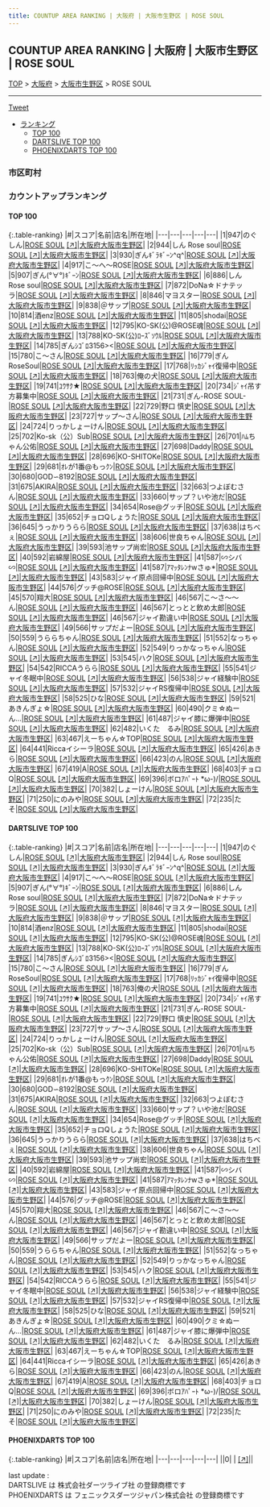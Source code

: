 ```yaml
---
title: COUNTUP AREA RANKING | 大阪府 | 大阪市生野区 | ROSE SOUL
---
```

## COUNTUP AREA RANKING | 大阪府 | 大阪市生野区 | ROSE SOUL

[TOP](/darts/rank/) > [大阪府](/darts/rank/大阪府/) > [大阪市生野区](/darts/rank/大阪府/大阪市生野区/) > ROSE SOUL

___

<a href="https://twitter.com/share?ref_src=twsrc%5Etfw" data-text="COUNTUP AREA RANKING | 大阪府大阪市生野区ROSE SOUL" class="twitter-share-button" data-hashtags="DARTSLIVE,PHOENIXDARTS,darts,ダーツ" data-show-count="false">Tweet</a>

* [ランキング](#カウントアップランキング)
    * [TOP 100](#top-100)
    * [DARTSLIVE TOP 100](#dartslive-top-100)
    * [PHOENIXDARTS TOP 100](#phoenixdarts-top-100)

### 市区町村

<ul>

</ul>

### カウントアップランキング

#### TOP 100



{:.table-ranking}
|#|スコア|名前|店名|所在地|
|---|---|---|---|---|
|1|947|<span class="rank-name-dl">のぐしん</span>|<a href="/darts/rank/shops/4bfdea0d7ebdd9b50d9b047a20a7ba1e.html">ROSE SOUL</a> <a href="https://search.dartslive.com/jp/shop/4bfdea0d7ebdd9b50d9b047a20a7ba1e">[↗]</a>|<a href="/darts/rank/大阪府/大阪市生野区">大阪府大阪市生野区</a>|
|2|944|<span class="rank-name-dl">しん Rose soul</span>|<a href="/darts/rank/shops/4bfdea0d7ebdd9b50d9b047a20a7ba1e.html">ROSE SOUL</a> <a href="https://search.dartslive.com/jp/shop/4bfdea0d7ebdd9b50d9b047a20a7ba1e">[↗]</a>|<a href="/darts/rank/大阪府/大阪市生野区">大阪府大阪市生野区</a>|
|3|930|<span class="rank-name-dl">ぎんｷﾞﾗｷﾞｰﾝ^q^</span>|<a href="/darts/rank/shops/4bfdea0d7ebdd9b50d9b047a20a7ba1e.html">ROSE SOUL</a> <a href="https://search.dartslive.com/jp/shop/4bfdea0d7ebdd9b50d9b047a20a7ba1e">[↗]</a>|<a href="/darts/rank/大阪府/大阪市生野区">大阪府大阪市生野区</a>|
|4|917|<span class="rank-name-dl">こ〜へ〜ROSE</span>|<a href="/darts/rank/shops/4bfdea0d7ebdd9b50d9b047a20a7ba1e.html">ROSE SOUL</a> <a href="https://search.dartslive.com/jp/shop/4bfdea0d7ebdd9b50d9b047a20a7ba1e">[↗]</a>|<a href="/darts/rank/大阪府/大阪市生野区">大阪府大阪市生野区</a>|
|5|907|<span class="rank-name-dl">ぎん(°∀°)ｷﾞｰﾝ</span>|<a href="/darts/rank/shops/4bfdea0d7ebdd9b50d9b047a20a7ba1e.html">ROSE SOUL</a> <a href="https://search.dartslive.com/jp/shop/4bfdea0d7ebdd9b50d9b047a20a7ba1e">[↗]</a>|<a href="/darts/rank/大阪府/大阪市生野区">大阪府大阪市生野区</a>|
|6|886|<span class="rank-name-dl">しん　Rose soul</span>|<a href="/darts/rank/shops/4bfdea0d7ebdd9b50d9b047a20a7ba1e.html">ROSE SOUL</a> <a href="https://search.dartslive.com/jp/shop/4bfdea0d7ebdd9b50d9b047a20a7ba1e">[↗]</a>|<a href="/darts/rank/大阪府/大阪市生野区">大阪府大阪市生野区</a>|
|7|872|<span class="rank-name-dl">DoNa☆ドナテッラ</span>|<a href="/darts/rank/shops/4bfdea0d7ebdd9b50d9b047a20a7ba1e.html">ROSE SOUL</a> <a href="https://search.dartslive.com/jp/shop/4bfdea0d7ebdd9b50d9b047a20a7ba1e">[↗]</a>|<a href="/darts/rank/大阪府/大阪市生野区">大阪府大阪市生野区</a>|
|8|846|<span class="rank-name-dl">マヨスター</span>|<a href="/darts/rank/shops/4bfdea0d7ebdd9b50d9b047a20a7ba1e.html">ROSE SOUL</a> <a href="https://search.dartslive.com/jp/shop/4bfdea0d7ebdd9b50d9b047a20a7ba1e">[↗]</a>|<a href="/darts/rank/大阪府/大阪市生野区">大阪府大阪市生野区</a>|
|9|838|<span class="rank-name-dl">＠サップ</span>|<a href="/darts/rank/shops/4bfdea0d7ebdd9b50d9b047a20a7ba1e.html">ROSE SOUL</a> <a href="https://search.dartslive.com/jp/shop/4bfdea0d7ebdd9b50d9b047a20a7ba1e">[↗]</a>|<a href="/darts/rank/大阪府/大阪市生野区">大阪府大阪市生野区</a>|
|10|814|<span class="rank-name-dl">酒enz</span>|<a href="/darts/rank/shops/4bfdea0d7ebdd9b50d9b047a20a7ba1e.html">ROSE SOUL</a> <a href="https://search.dartslive.com/jp/shop/4bfdea0d7ebdd9b50d9b047a20a7ba1e">[↗]</a>|<a href="/darts/rank/大阪府/大阪市生野区">大阪府大阪市生野区</a>|
|11|805|<span class="rank-name-dl">shodai</span>|<a href="/darts/rank/shops/4bfdea0d7ebdd9b50d9b047a20a7ba1e.html">ROSE SOUL</a> <a href="https://search.dartslive.com/jp/shop/4bfdea0d7ebdd9b50d9b047a20a7ba1e">[↗]</a>|<a href="/darts/rank/大阪府/大阪市生野区">大阪府大阪市生野区</a>|
|12|795|<span class="rank-name-dl">KO-SK(公)@ROSE魂</span>|<a href="/darts/rank/shops/4bfdea0d7ebdd9b50d9b047a20a7ba1e.html">ROSE SOUL</a> <a href="https://search.dartslive.com/jp/shop/4bfdea0d7ebdd9b50d9b047a20a7ba1e">[↗]</a>|<a href="/darts/rank/大阪府/大阪市生野区">大阪府大阪市生野区</a>|
|13|788|<span class="rank-name-dl">KO-SK(公)ﾛｰｽﾞｿｳﾙ</span>|<a href="/darts/rank/shops/4bfdea0d7ebdd9b50d9b047a20a7ba1e.html">ROSE SOUL</a> <a href="https://search.dartslive.com/jp/shop/4bfdea0d7ebdd9b50d9b047a20a7ba1e">[↗]</a>|<a href="/darts/rank/大阪府/大阪市生野区">大阪府大阪市生野区</a>|
|14|785|<span class="rank-name-dl">ぎんｼｺﾞﾛ3156&gt;&lt;</span>|<a href="/darts/rank/shops/4bfdea0d7ebdd9b50d9b047a20a7ba1e.html">ROSE SOUL</a> <a href="https://search.dartslive.com/jp/shop/4bfdea0d7ebdd9b50d9b047a20a7ba1e">[↗]</a>|<a href="/darts/rank/大阪府/大阪市生野区">大阪府大阪市生野区</a>|
|15|780|<span class="rank-name-dl">こ〜さん</span>|<a href="/darts/rank/shops/4bfdea0d7ebdd9b50d9b047a20a7ba1e.html">ROSE SOUL</a> <a href="https://search.dartslive.com/jp/shop/4bfdea0d7ebdd9b50d9b047a20a7ba1e">[↗]</a>|<a href="/darts/rank/大阪府/大阪市生野区">大阪府大阪市生野区</a>|
|16|779|<span class="rank-name-dl">ぎんRoseSoul</span>|<a href="/darts/rank/shops/4bfdea0d7ebdd9b50d9b047a20a7ba1e.html">ROSE SOUL</a> <a href="https://search.dartslive.com/jp/shop/4bfdea0d7ebdd9b50d9b047a20a7ba1e">[↗]</a>|<a href="/darts/rank/大阪府/大阪市生野区">大阪府大阪市生野区</a>|
|17|768|<span class="rank-name-dl">ﾘｯｶｼﾞｬｲ復帰中</span>|<a href="/darts/rank/shops/4bfdea0d7ebdd9b50d9b047a20a7ba1e.html">ROSE SOUL</a> <a href="https://search.dartslive.com/jp/shop/4bfdea0d7ebdd9b50d9b047a20a7ba1e">[↗]</a>|<a href="/darts/rank/大阪府/大阪市生野区">大阪府大阪市生野区</a>|
|18|763|<span class="rank-name-dl">俺の犬</span>|<a href="/darts/rank/shops/4bfdea0d7ebdd9b50d9b047a20a7ba1e.html">ROSE SOUL</a> <a href="https://search.dartslive.com/jp/shop/4bfdea0d7ebdd9b50d9b047a20a7ba1e">[↗]</a>|<a href="/darts/rank/大阪府/大阪市生野区">大阪府大阪市生野区</a>|
|19|741|<span class="rank-name-dl">ﾕｳｻｸ★</span>|<a href="/darts/rank/shops/4bfdea0d7ebdd9b50d9b047a20a7ba1e.html">ROSE SOUL</a> <a href="https://search.dartslive.com/jp/shop/4bfdea0d7ebdd9b50d9b047a20a7ba1e">[↗]</a>|<a href="/darts/rank/大阪府/大阪市生野区">大阪府大阪市生野区</a>|
|20|734|<span class="rank-name-dl">ｼﾞｬｲ吊す方募集中</span>|<a href="/darts/rank/shops/4bfdea0d7ebdd9b50d9b047a20a7ba1e.html">ROSE SOUL</a> <a href="https://search.dartslive.com/jp/shop/4bfdea0d7ebdd9b50d9b047a20a7ba1e">[↗]</a>|<a href="/darts/rank/大阪府/大阪市生野区">大阪府大阪市生野区</a>|
|21|731|<span class="rank-name-dl">ぎん-ROSE SOUL-</span>|<a href="/darts/rank/shops/4bfdea0d7ebdd9b50d9b047a20a7ba1e.html">ROSE SOUL</a> <a href="https://search.dartslive.com/jp/shop/4bfdea0d7ebdd9b50d9b047a20a7ba1e">[↗]</a>|<a href="/darts/rank/大阪府/大阪市生野区">大阪府大阪市生野区</a>|
|22|729|<span class="rank-name-dl">野口 慎史</span>|<a href="/darts/rank/shops/4bfdea0d7ebdd9b50d9b047a20a7ba1e.html">ROSE SOUL</a> <a href="https://search.dartslive.com/jp/shop/4bfdea0d7ebdd9b50d9b047a20a7ba1e">[↗]</a>|<a href="/darts/rank/大阪府/大阪市生野区">大阪府大阪市生野区</a>|
|23|727|<span class="rank-name-dl">サップ～さん</span>|<a href="/darts/rank/shops/4bfdea0d7ebdd9b50d9b047a20a7ba1e.html">ROSE SOUL</a> <a href="https://search.dartslive.com/jp/shop/4bfdea0d7ebdd9b50d9b047a20a7ba1e">[↗]</a>|<a href="/darts/rank/大阪府/大阪市生野区">大阪府大阪市生野区</a>|
|24|724|<span class="rank-name-dl">りっかしょーけん</span>|<a href="/darts/rank/shops/4bfdea0d7ebdd9b50d9b047a20a7ba1e.html">ROSE SOUL</a> <a href="https://search.dartslive.com/jp/shop/4bfdea0d7ebdd9b50d9b047a20a7ba1e">[↗]</a>|<a href="/darts/rank/大阪府/大阪市生野区">大阪府大阪市生野区</a>|
|25|702|<span class="rank-name-dl">Ko-sk（公）Sub</span>|<a href="/darts/rank/shops/4bfdea0d7ebdd9b50d9b047a20a7ba1e.html">ROSE SOUL</a> <a href="https://search.dartslive.com/jp/shop/4bfdea0d7ebdd9b50d9b047a20a7ba1e">[↗]</a>|<a href="/darts/rank/大阪府/大阪市生野区">大阪府大阪市生野区</a>|
|26|701|<span class="rank-name-dl">ﾊﾑちゃん公佑</span>|<a href="/darts/rank/shops/4bfdea0d7ebdd9b50d9b047a20a7ba1e.html">ROSE SOUL</a> <a href="https://search.dartslive.com/jp/shop/4bfdea0d7ebdd9b50d9b047a20a7ba1e">[↗]</a>|<a href="/darts/rank/大阪府/大阪市生野区">大阪府大阪市生野区</a>|
|27|698|<span class="rank-name-dl">Daddy</span>|<a href="/darts/rank/shops/4bfdea0d7ebdd9b50d9b047a20a7ba1e.html">ROSE SOUL</a> <a href="https://search.dartslive.com/jp/shop/4bfdea0d7ebdd9b50d9b047a20a7ba1e">[↗]</a>|<a href="/darts/rank/大阪府/大阪市生野区">大阪府大阪市生野区</a>|
|28|696|<span class="rank-name-dl">KO-SHITOKe</span>|<a href="/darts/rank/shops/4bfdea0d7ebdd9b50d9b047a20a7ba1e.html">ROSE SOUL</a> <a href="https://search.dartslive.com/jp/shop/4bfdea0d7ebdd9b50d9b047a20a7ba1e">[↗]</a>|<a href="/darts/rank/大阪府/大阪市生野区">大阪府大阪市生野区</a>|
|29|681|<span class="rank-name-dl">ｵﾚが1番@もっｸﾝ</span>|<a href="/darts/rank/shops/4bfdea0d7ebdd9b50d9b047a20a7ba1e.html">ROSE SOUL</a> <a href="https://search.dartslive.com/jp/shop/4bfdea0d7ebdd9b50d9b047a20a7ba1e">[↗]</a>|<a href="/darts/rank/大阪府/大阪市生野区">大阪府大阪市生野区</a>|
|30|680|<span class="rank-name-dl">GOD∽8192</span>|<a href="/darts/rank/shops/4bfdea0d7ebdd9b50d9b047a20a7ba1e.html">ROSE SOUL</a> <a href="https://search.dartslive.com/jp/shop/4bfdea0d7ebdd9b50d9b047a20a7ba1e">[↗]</a>|<a href="/darts/rank/大阪府/大阪市生野区">大阪府大阪市生野区</a>|
|31|675|<span class="rank-name-dl">AKIRA</span>|<a href="/darts/rank/shops/4bfdea0d7ebdd9b50d9b047a20a7ba1e.html">ROSE SOUL</a> <a href="https://search.dartslive.com/jp/shop/4bfdea0d7ebdd9b50d9b047a20a7ba1e">[↗]</a>|<a href="/darts/rank/大阪府/大阪市生野区">大阪府大阪市生野区</a>|
|32|663|<span class="rank-name-dl">つよぼむさん</span>|<a href="/darts/rank/shops/4bfdea0d7ebdd9b50d9b047a20a7ba1e.html">ROSE SOUL</a> <a href="https://search.dartslive.com/jp/shop/4bfdea0d7ebdd9b50d9b047a20a7ba1e">[↗]</a>|<a href="/darts/rank/大阪府/大阪市生野区">大阪府大阪市生野区</a>|
|33|660|<span class="rank-name-dl">サップ？いや池だ</span>|<a href="/darts/rank/shops/4bfdea0d7ebdd9b50d9b047a20a7ba1e.html">ROSE SOUL</a> <a href="https://search.dartslive.com/jp/shop/4bfdea0d7ebdd9b50d9b047a20a7ba1e">[↗]</a>|<a href="/darts/rank/大阪府/大阪市生野区">大阪府大阪市生野区</a>|
|34|654|<span class="rank-name-dl">Rose@グッチ</span>|<a href="/darts/rank/shops/4bfdea0d7ebdd9b50d9b047a20a7ba1e.html">ROSE SOUL</a> <a href="https://search.dartslive.com/jp/shop/4bfdea0d7ebdd9b50d9b047a20a7ba1e">[↗]</a>|<a href="/darts/rank/大阪府/大阪市生野区">大阪府大阪市生野区</a>|
|35|652|<span class="rank-name-dl">チョロQしょうた</span>|<a href="/darts/rank/shops/4bfdea0d7ebdd9b50d9b047a20a7ba1e.html">ROSE SOUL</a> <a href="https://search.dartslive.com/jp/shop/4bfdea0d7ebdd9b50d9b047a20a7ba1e">[↗]</a>|<a href="/darts/rank/大阪府/大阪市生野区">大阪府大阪市生野区</a>|
|36|645|<span class="rank-name-dl">うっかりうらら</span>|<a href="/darts/rank/shops/4bfdea0d7ebdd9b50d9b047a20a7ba1e.html">ROSE SOUL</a> <a href="https://search.dartslive.com/jp/shop/4bfdea0d7ebdd9b50d9b047a20a7ba1e">[↗]</a>|<a href="/darts/rank/大阪府/大阪市生野区">大阪府大阪市生野区</a>|
|37|638|<span class="rank-name-dl">はちべぇ</span>|<a href="/darts/rank/shops/4bfdea0d7ebdd9b50d9b047a20a7ba1e.html">ROSE SOUL</a> <a href="https://search.dartslive.com/jp/shop/4bfdea0d7ebdd9b50d9b047a20a7ba1e">[↗]</a>|<a href="/darts/rank/大阪府/大阪市生野区">大阪府大阪市生野区</a>|
|38|606|<span class="rank-name-dl">世良ちゃん</span>|<a href="/darts/rank/shops/4bfdea0d7ebdd9b50d9b047a20a7ba1e.html">ROSE SOUL</a> <a href="https://search.dartslive.com/jp/shop/4bfdea0d7ebdd9b50d9b047a20a7ba1e">[↗]</a>|<a href="/darts/rank/大阪府/大阪市生野区">大阪府大阪市生野区</a>|
|39|593|<span class="rank-name-dl">池サップ尚宏</span>|<a href="/darts/rank/shops/4bfdea0d7ebdd9b50d9b047a20a7ba1e.html">ROSE SOUL</a> <a href="https://search.dartslive.com/jp/shop/4bfdea0d7ebdd9b50d9b047a20a7ba1e">[↗]</a>|<a href="/darts/rank/大阪府/大阪市生野区">大阪府大阪市生野区</a>|
|40|592|<span class="rank-name-dl">岩綿屋</span>|<a href="/darts/rank/shops/4bfdea0d7ebdd9b50d9b047a20a7ba1e.html">ROSE SOUL</a> <a href="https://search.dartslive.com/jp/shop/4bfdea0d7ebdd9b50d9b047a20a7ba1e">[↗]</a>|<a href="/darts/rank/大阪府/大阪市生野区">大阪府大阪市生野区</a>|
|41|587|<span class="rank-name-dl">∽シバ∽</span>|<a href="/darts/rank/shops/4bfdea0d7ebdd9b50d9b047a20a7ba1e.html">ROSE SOUL</a> <a href="https://search.dartslive.com/jp/shop/4bfdea0d7ebdd9b50d9b047a20a7ba1e">[↗]</a>|<a href="/darts/rank/大阪府/大阪市生野区">大阪府大阪市生野区</a>|
|41|587|<span class="rank-name-dl">ｱﾏｯﾀﾚﾝﾅwさゅ*</span>|<a href="/darts/rank/shops/4bfdea0d7ebdd9b50d9b047a20a7ba1e.html">ROSE SOUL</a> <a href="https://search.dartslive.com/jp/shop/4bfdea0d7ebdd9b50d9b047a20a7ba1e">[↗]</a>|<a href="/darts/rank/大阪府/大阪市生野区">大阪府大阪市生野区</a>|
|43|583|<span class="rank-name-dl">ジャイ原点回帰中</span>|<a href="/darts/rank/shops/4bfdea0d7ebdd9b50d9b047a20a7ba1e.html">ROSE SOUL</a> <a href="https://search.dartslive.com/jp/shop/4bfdea0d7ebdd9b50d9b047a20a7ba1e">[↗]</a>|<a href="/darts/rank/大阪府/大阪市生野区">大阪府大阪市生野区</a>|
|44|576|<span class="rank-name-dl">グッチ@ROSE</span>|<a href="/darts/rank/shops/4bfdea0d7ebdd9b50d9b047a20a7ba1e.html">ROSE SOUL</a> <a href="https://search.dartslive.com/jp/shop/4bfdea0d7ebdd9b50d9b047a20a7ba1e">[↗]</a>|<a href="/darts/rank/大阪府/大阪市生野区">大阪府大阪市生野区</a>|
|45|570|<span class="rank-name-dl">翔大</span>|<a href="/darts/rank/shops/4bfdea0d7ebdd9b50d9b047a20a7ba1e.html">ROSE SOUL</a> <a href="https://search.dartslive.com/jp/shop/4bfdea0d7ebdd9b50d9b047a20a7ba1e">[↗]</a>|<a href="/darts/rank/大阪府/大阪市生野区">大阪府大阪市生野区</a>|
|46|567|<span class="rank-name-dl">こ〜さ〜〜ん</span>|<a href="/darts/rank/shops/4bfdea0d7ebdd9b50d9b047a20a7ba1e.html">ROSE SOUL</a> <a href="https://search.dartslive.com/jp/shop/4bfdea0d7ebdd9b50d9b047a20a7ba1e">[↗]</a>|<a href="/darts/rank/大阪府/大阪市生野区">大阪府大阪市生野区</a>|
|46|567|<span class="rank-name-dl">とっとと飲め太郎</span>|<a href="/darts/rank/shops/4bfdea0d7ebdd9b50d9b047a20a7ba1e.html">ROSE SOUL</a> <a href="https://search.dartslive.com/jp/shop/4bfdea0d7ebdd9b50d9b047a20a7ba1e">[↗]</a>|<a href="/darts/rank/大阪府/大阪市生野区">大阪府大阪市生野区</a>|
|46|567|<span class="rank-name-dl">ジャイ勘違い中</span>|<a href="/darts/rank/shops/4bfdea0d7ebdd9b50d9b047a20a7ba1e.html">ROSE SOUL</a> <a href="https://search.dartslive.com/jp/shop/4bfdea0d7ebdd9b50d9b047a20a7ba1e">[↗]</a>|<a href="/darts/rank/大阪府/大阪市生野区">大阪府大阪市生野区</a>|
|49|566|<span class="rank-name-dl">サップだよー</span>|<a href="/darts/rank/shops/4bfdea0d7ebdd9b50d9b047a20a7ba1e.html">ROSE SOUL</a> <a href="https://search.dartslive.com/jp/shop/4bfdea0d7ebdd9b50d9b047a20a7ba1e">[↗]</a>|<a href="/darts/rank/大阪府/大阪市生野区">大阪府大阪市生野区</a>|
|50|559|<span class="rank-name-dl">うららちゃん</span>|<a href="/darts/rank/shops/4bfdea0d7ebdd9b50d9b047a20a7ba1e.html">ROSE SOUL</a> <a href="https://search.dartslive.com/jp/shop/4bfdea0d7ebdd9b50d9b047a20a7ba1e">[↗]</a>|<a href="/darts/rank/大阪府/大阪市生野区">大阪府大阪市生野区</a>|
|51|552|<span class="rank-name-dl">なっちゃん</span>|<a href="/darts/rank/shops/4bfdea0d7ebdd9b50d9b047a20a7ba1e.html">ROSE SOUL</a> <a href="https://search.dartslive.com/jp/shop/4bfdea0d7ebdd9b50d9b047a20a7ba1e">[↗]</a>|<a href="/darts/rank/大阪府/大阪市生野区">大阪府大阪市生野区</a>|
|52|549|<span class="rank-name-dl">りっかなっちゃん</span>|<a href="/darts/rank/shops/4bfdea0d7ebdd9b50d9b047a20a7ba1e.html">ROSE SOUL</a> <a href="https://search.dartslive.com/jp/shop/4bfdea0d7ebdd9b50d9b047a20a7ba1e">[↗]</a>|<a href="/darts/rank/大阪府/大阪市生野区">大阪府大阪市生野区</a>|
|53|545|<span class="rank-name-dl">ハク</span>|<a href="/darts/rank/shops/4bfdea0d7ebdd9b50d9b047a20a7ba1e.html">ROSE SOUL</a> <a href="https://search.dartslive.com/jp/shop/4bfdea0d7ebdd9b50d9b047a20a7ba1e">[↗]</a>|<a href="/darts/rank/大阪府/大阪市生野区">大阪府大阪市生野区</a>|
|54|542|<span class="rank-name-dl">RICCAうらら</span>|<a href="/darts/rank/shops/4bfdea0d7ebdd9b50d9b047a20a7ba1e.html">ROSE SOUL</a> <a href="https://search.dartslive.com/jp/shop/4bfdea0d7ebdd9b50d9b047a20a7ba1e">[↗]</a>|<a href="/darts/rank/大阪府/大阪市生野区">大阪府大阪市生野区</a>|
|55|541|<span class="rank-name-dl">ジャイ冬眠中</span>|<a href="/darts/rank/shops/4bfdea0d7ebdd9b50d9b047a20a7ba1e.html">ROSE SOUL</a> <a href="https://search.dartslive.com/jp/shop/4bfdea0d7ebdd9b50d9b047a20a7ba1e">[↗]</a>|<a href="/darts/rank/大阪府/大阪市生野区">大阪府大阪市生野区</a>|
|56|538|<span class="rank-name-dl">ジャイ経験中</span>|<a href="/darts/rank/shops/4bfdea0d7ebdd9b50d9b047a20a7ba1e.html">ROSE SOUL</a> <a href="https://search.dartslive.com/jp/shop/4bfdea0d7ebdd9b50d9b047a20a7ba1e">[↗]</a>|<a href="/darts/rank/大阪府/大阪市生野区">大阪府大阪市生野区</a>|
|57|532|<span class="rank-name-dl">ジャイRS復帰中</span>|<a href="/darts/rank/shops/4bfdea0d7ebdd9b50d9b047a20a7ba1e.html">ROSE SOUL</a> <a href="https://search.dartslive.com/jp/shop/4bfdea0d7ebdd9b50d9b047a20a7ba1e">[↗]</a>|<a href="/darts/rank/大阪府/大阪市生野区">大阪府大阪市生野区</a>|
|58|525|<span class="rank-name-dl">ひな</span>|<a href="/darts/rank/shops/4bfdea0d7ebdd9b50d9b047a20a7ba1e.html">ROSE SOUL</a> <a href="https://search.dartslive.com/jp/shop/4bfdea0d7ebdd9b50d9b047a20a7ba1e">[↗]</a>|<a href="/darts/rank/大阪府/大阪市生野区">大阪府大阪市生野区</a>|
|59|521|<span class="rank-name-dl">あきんぎょ☆</span>|<a href="/darts/rank/shops/4bfdea0d7ebdd9b50d9b047a20a7ba1e.html">ROSE SOUL</a> <a href="https://search.dartslive.com/jp/shop/4bfdea0d7ebdd9b50d9b047a20a7ba1e">[↗]</a>|<a href="/darts/rank/大阪府/大阪市生野区">大阪府大阪市生野区</a>|
|60|490|<span class="rank-name-dl">クミ☆ぬーん…</span>|<a href="/darts/rank/shops/4bfdea0d7ebdd9b50d9b047a20a7ba1e.html">ROSE SOUL</a> <a href="https://search.dartslive.com/jp/shop/4bfdea0d7ebdd9b50d9b047a20a7ba1e">[↗]</a>|<a href="/darts/rank/大阪府/大阪市生野区">大阪府大阪市生野区</a>|
|61|487|<span class="rank-name-dl">ジャイ膝に爆弾中</span>|<a href="/darts/rank/shops/4bfdea0d7ebdd9b50d9b047a20a7ba1e.html">ROSE SOUL</a> <a href="https://search.dartslive.com/jp/shop/4bfdea0d7ebdd9b50d9b047a20a7ba1e">[↗]</a>|<a href="/darts/rank/大阪府/大阪市生野区">大阪府大阪市生野区</a>|
|62|482|<span class="rank-name-dl">いくた　るみ</span>|<a href="/darts/rank/shops/4bfdea0d7ebdd9b50d9b047a20a7ba1e.html">ROSE SOUL</a> <a href="https://search.dartslive.com/jp/shop/4bfdea0d7ebdd9b50d9b047a20a7ba1e">[↗]</a>|<a href="/darts/rank/大阪府/大阪市生野区">大阪府大阪市生野区</a>|
|63|467|<span class="rank-name-dl">えーちゃん☆TOP</span>|<a href="/darts/rank/shops/4bfdea0d7ebdd9b50d9b047a20a7ba1e.html">ROSE SOUL</a> <a href="https://search.dartslive.com/jp/shop/4bfdea0d7ebdd9b50d9b047a20a7ba1e">[↗]</a>|<a href="/darts/rank/大阪府/大阪市生野区">大阪府大阪市生野区</a>|
|64|441|<span class="rank-name-dl">Riccaイシーラ</span>|<a href="/darts/rank/shops/4bfdea0d7ebdd9b50d9b047a20a7ba1e.html">ROSE SOUL</a> <a href="https://search.dartslive.com/jp/shop/4bfdea0d7ebdd9b50d9b047a20a7ba1e">[↗]</a>|<a href="/darts/rank/大阪府/大阪市生野区">大阪府大阪市生野区</a>|
|65|426|<span class="rank-name-dl">あきら</span>|<a href="/darts/rank/shops/4bfdea0d7ebdd9b50d9b047a20a7ba1e.html">ROSE SOUL</a> <a href="https://search.dartslive.com/jp/shop/4bfdea0d7ebdd9b50d9b047a20a7ba1e">[↗]</a>|<a href="/darts/rank/大阪府/大阪市生野区">大阪府大阪市生野区</a>|
|66|423|<span class="rank-name-dl">のん</span>|<a href="/darts/rank/shops/4bfdea0d7ebdd9b50d9b047a20a7ba1e.html">ROSE SOUL</a> <a href="https://search.dartslive.com/jp/shop/4bfdea0d7ebdd9b50d9b047a20a7ba1e">[↗]</a>|<a href="/darts/rank/大阪府/大阪市生野区">大阪府大阪市生野区</a>|
|67|419|<span class="rank-name-dl">A</span>|<a href="/darts/rank/shops/4bfdea0d7ebdd9b50d9b047a20a7ba1e.html">ROSE SOUL</a> <a href="https://search.dartslive.com/jp/shop/4bfdea0d7ebdd9b50d9b047a20a7ba1e">[↗]</a>|<a href="/darts/rank/大阪府/大阪市生野区">大阪府大阪市生野区</a>|
|68|403|<span class="rank-name-dl">チョロQ</span>|<a href="/darts/rank/shops/4bfdea0d7ebdd9b50d9b047a20a7ba1e.html">ROSE SOUL</a> <a href="https://search.dartslive.com/jp/shop/4bfdea0d7ebdd9b50d9b047a20a7ba1e">[↗]</a>|<a href="/darts/rank/大阪府/大阪市生野区">大阪府大阪市生野区</a>|
|69|396|<span class="rank-name-dl">ボロｱﾊﾟｰﾄ *ω-)/</span>|<a href="/darts/rank/shops/4bfdea0d7ebdd9b50d9b047a20a7ba1e.html">ROSE SOUL</a> <a href="https://search.dartslive.com/jp/shop/4bfdea0d7ebdd9b50d9b047a20a7ba1e">[↗]</a>|<a href="/darts/rank/大阪府/大阪市生野区">大阪府大阪市生野区</a>|
|70|382|<span class="rank-name-dl">しょーけん</span>|<a href="/darts/rank/shops/4bfdea0d7ebdd9b50d9b047a20a7ba1e.html">ROSE SOUL</a> <a href="https://search.dartslive.com/jp/shop/4bfdea0d7ebdd9b50d9b047a20a7ba1e">[↗]</a>|<a href="/darts/rank/大阪府/大阪市生野区">大阪府大阪市生野区</a>|
|71|250|<span class="rank-name-dl">にのみや</span>|<a href="/darts/rank/shops/4bfdea0d7ebdd9b50d9b047a20a7ba1e.html">ROSE SOUL</a> <a href="https://search.dartslive.com/jp/shop/4bfdea0d7ebdd9b50d9b047a20a7ba1e">[↗]</a>|<a href="/darts/rank/大阪府/大阪市生野区">大阪府大阪市生野区</a>|
|72|235|<span class="rank-name-dl">たそ</span>|<a href="/darts/rank/shops/4bfdea0d7ebdd9b50d9b047a20a7ba1e.html">ROSE SOUL</a> <a href="https://search.dartslive.com/jp/shop/4bfdea0d7ebdd9b50d9b047a20a7ba1e">[↗]</a>|<a href="/darts/rank/大阪府/大阪市生野区">大阪府大阪市生野区</a>|


#### DARTSLIVE TOP 100



{:.table-ranking}
|#|スコア|名前|店名|所在地|
|---|---|---|---|---|
|1|947|<span class="rank-name-dl">のぐしん</span>|<a href="/darts/rank/shops/4bfdea0d7ebdd9b50d9b047a20a7ba1e.html">ROSE SOUL</a> <a href="https://search.dartslive.com/jp/shop/4bfdea0d7ebdd9b50d9b047a20a7ba1e">[↗]</a>|<a href="/darts/rank/大阪府/大阪市生野区">大阪府大阪市生野区</a>|
|2|944|<span class="rank-name-dl">しん Rose soul</span>|<a href="/darts/rank/shops/4bfdea0d7ebdd9b50d9b047a20a7ba1e.html">ROSE SOUL</a> <a href="https://search.dartslive.com/jp/shop/4bfdea0d7ebdd9b50d9b047a20a7ba1e">[↗]</a>|<a href="/darts/rank/大阪府/大阪市生野区">大阪府大阪市生野区</a>|
|3|930|<span class="rank-name-dl">ぎんｷﾞﾗｷﾞｰﾝ^q^</span>|<a href="/darts/rank/shops/4bfdea0d7ebdd9b50d9b047a20a7ba1e.html">ROSE SOUL</a> <a href="https://search.dartslive.com/jp/shop/4bfdea0d7ebdd9b50d9b047a20a7ba1e">[↗]</a>|<a href="/darts/rank/大阪府/大阪市生野区">大阪府大阪市生野区</a>|
|4|917|<span class="rank-name-dl">こ〜へ〜ROSE</span>|<a href="/darts/rank/shops/4bfdea0d7ebdd9b50d9b047a20a7ba1e.html">ROSE SOUL</a> <a href="https://search.dartslive.com/jp/shop/4bfdea0d7ebdd9b50d9b047a20a7ba1e">[↗]</a>|<a href="/darts/rank/大阪府/大阪市生野区">大阪府大阪市生野区</a>|
|5|907|<span class="rank-name-dl">ぎん(°∀°)ｷﾞｰﾝ</span>|<a href="/darts/rank/shops/4bfdea0d7ebdd9b50d9b047a20a7ba1e.html">ROSE SOUL</a> <a href="https://search.dartslive.com/jp/shop/4bfdea0d7ebdd9b50d9b047a20a7ba1e">[↗]</a>|<a href="/darts/rank/大阪府/大阪市生野区">大阪府大阪市生野区</a>|
|6|886|<span class="rank-name-dl">しん　Rose soul</span>|<a href="/darts/rank/shops/4bfdea0d7ebdd9b50d9b047a20a7ba1e.html">ROSE SOUL</a> <a href="https://search.dartslive.com/jp/shop/4bfdea0d7ebdd9b50d9b047a20a7ba1e">[↗]</a>|<a href="/darts/rank/大阪府/大阪市生野区">大阪府大阪市生野区</a>|
|7|872|<span class="rank-name-dl">DoNa☆ドナテッラ</span>|<a href="/darts/rank/shops/4bfdea0d7ebdd9b50d9b047a20a7ba1e.html">ROSE SOUL</a> <a href="https://search.dartslive.com/jp/shop/4bfdea0d7ebdd9b50d9b047a20a7ba1e">[↗]</a>|<a href="/darts/rank/大阪府/大阪市生野区">大阪府大阪市生野区</a>|
|8|846|<span class="rank-name-dl">マヨスター</span>|<a href="/darts/rank/shops/4bfdea0d7ebdd9b50d9b047a20a7ba1e.html">ROSE SOUL</a> <a href="https://search.dartslive.com/jp/shop/4bfdea0d7ebdd9b50d9b047a20a7ba1e">[↗]</a>|<a href="/darts/rank/大阪府/大阪市生野区">大阪府大阪市生野区</a>|
|9|838|<span class="rank-name-dl">＠サップ</span>|<a href="/darts/rank/shops/4bfdea0d7ebdd9b50d9b047a20a7ba1e.html">ROSE SOUL</a> <a href="https://search.dartslive.com/jp/shop/4bfdea0d7ebdd9b50d9b047a20a7ba1e">[↗]</a>|<a href="/darts/rank/大阪府/大阪市生野区">大阪府大阪市生野区</a>|
|10|814|<span class="rank-name-dl">酒enz</span>|<a href="/darts/rank/shops/4bfdea0d7ebdd9b50d9b047a20a7ba1e.html">ROSE SOUL</a> <a href="https://search.dartslive.com/jp/shop/4bfdea0d7ebdd9b50d9b047a20a7ba1e">[↗]</a>|<a href="/darts/rank/大阪府/大阪市生野区">大阪府大阪市生野区</a>|
|11|805|<span class="rank-name-dl">shodai</span>|<a href="/darts/rank/shops/4bfdea0d7ebdd9b50d9b047a20a7ba1e.html">ROSE SOUL</a> <a href="https://search.dartslive.com/jp/shop/4bfdea0d7ebdd9b50d9b047a20a7ba1e">[↗]</a>|<a href="/darts/rank/大阪府/大阪市生野区">大阪府大阪市生野区</a>|
|12|795|<span class="rank-name-dl">KO-SK(公)@ROSE魂</span>|<a href="/darts/rank/shops/4bfdea0d7ebdd9b50d9b047a20a7ba1e.html">ROSE SOUL</a> <a href="https://search.dartslive.com/jp/shop/4bfdea0d7ebdd9b50d9b047a20a7ba1e">[↗]</a>|<a href="/darts/rank/大阪府/大阪市生野区">大阪府大阪市生野区</a>|
|13|788|<span class="rank-name-dl">KO-SK(公)ﾛｰｽﾞｿｳﾙ</span>|<a href="/darts/rank/shops/4bfdea0d7ebdd9b50d9b047a20a7ba1e.html">ROSE SOUL</a> <a href="https://search.dartslive.com/jp/shop/4bfdea0d7ebdd9b50d9b047a20a7ba1e">[↗]</a>|<a href="/darts/rank/大阪府/大阪市生野区">大阪府大阪市生野区</a>|
|14|785|<span class="rank-name-dl">ぎんｼｺﾞﾛ3156&gt;&lt;</span>|<a href="/darts/rank/shops/4bfdea0d7ebdd9b50d9b047a20a7ba1e.html">ROSE SOUL</a> <a href="https://search.dartslive.com/jp/shop/4bfdea0d7ebdd9b50d9b047a20a7ba1e">[↗]</a>|<a href="/darts/rank/大阪府/大阪市生野区">大阪府大阪市生野区</a>|
|15|780|<span class="rank-name-dl">こ〜さん</span>|<a href="/darts/rank/shops/4bfdea0d7ebdd9b50d9b047a20a7ba1e.html">ROSE SOUL</a> <a href="https://search.dartslive.com/jp/shop/4bfdea0d7ebdd9b50d9b047a20a7ba1e">[↗]</a>|<a href="/darts/rank/大阪府/大阪市生野区">大阪府大阪市生野区</a>|
|16|779|<span class="rank-name-dl">ぎんRoseSoul</span>|<a href="/darts/rank/shops/4bfdea0d7ebdd9b50d9b047a20a7ba1e.html">ROSE SOUL</a> <a href="https://search.dartslive.com/jp/shop/4bfdea0d7ebdd9b50d9b047a20a7ba1e">[↗]</a>|<a href="/darts/rank/大阪府/大阪市生野区">大阪府大阪市生野区</a>|
|17|768|<span class="rank-name-dl">ﾘｯｶｼﾞｬｲ復帰中</span>|<a href="/darts/rank/shops/4bfdea0d7ebdd9b50d9b047a20a7ba1e.html">ROSE SOUL</a> <a href="https://search.dartslive.com/jp/shop/4bfdea0d7ebdd9b50d9b047a20a7ba1e">[↗]</a>|<a href="/darts/rank/大阪府/大阪市生野区">大阪府大阪市生野区</a>|
|18|763|<span class="rank-name-dl">俺の犬</span>|<a href="/darts/rank/shops/4bfdea0d7ebdd9b50d9b047a20a7ba1e.html">ROSE SOUL</a> <a href="https://search.dartslive.com/jp/shop/4bfdea0d7ebdd9b50d9b047a20a7ba1e">[↗]</a>|<a href="/darts/rank/大阪府/大阪市生野区">大阪府大阪市生野区</a>|
|19|741|<span class="rank-name-dl">ﾕｳｻｸ★</span>|<a href="/darts/rank/shops/4bfdea0d7ebdd9b50d9b047a20a7ba1e.html">ROSE SOUL</a> <a href="https://search.dartslive.com/jp/shop/4bfdea0d7ebdd9b50d9b047a20a7ba1e">[↗]</a>|<a href="/darts/rank/大阪府/大阪市生野区">大阪府大阪市生野区</a>|
|20|734|<span class="rank-name-dl">ｼﾞｬｲ吊す方募集中</span>|<a href="/darts/rank/shops/4bfdea0d7ebdd9b50d9b047a20a7ba1e.html">ROSE SOUL</a> <a href="https://search.dartslive.com/jp/shop/4bfdea0d7ebdd9b50d9b047a20a7ba1e">[↗]</a>|<a href="/darts/rank/大阪府/大阪市生野区">大阪府大阪市生野区</a>|
|21|731|<span class="rank-name-dl">ぎん-ROSE SOUL-</span>|<a href="/darts/rank/shops/4bfdea0d7ebdd9b50d9b047a20a7ba1e.html">ROSE SOUL</a> <a href="https://search.dartslive.com/jp/shop/4bfdea0d7ebdd9b50d9b047a20a7ba1e">[↗]</a>|<a href="/darts/rank/大阪府/大阪市生野区">大阪府大阪市生野区</a>|
|22|729|<span class="rank-name-dl">野口 慎史</span>|<a href="/darts/rank/shops/4bfdea0d7ebdd9b50d9b047a20a7ba1e.html">ROSE SOUL</a> <a href="https://search.dartslive.com/jp/shop/4bfdea0d7ebdd9b50d9b047a20a7ba1e">[↗]</a>|<a href="/darts/rank/大阪府/大阪市生野区">大阪府大阪市生野区</a>|
|23|727|<span class="rank-name-dl">サップ～さん</span>|<a href="/darts/rank/shops/4bfdea0d7ebdd9b50d9b047a20a7ba1e.html">ROSE SOUL</a> <a href="https://search.dartslive.com/jp/shop/4bfdea0d7ebdd9b50d9b047a20a7ba1e">[↗]</a>|<a href="/darts/rank/大阪府/大阪市生野区">大阪府大阪市生野区</a>|
|24|724|<span class="rank-name-dl">りっかしょーけん</span>|<a href="/darts/rank/shops/4bfdea0d7ebdd9b50d9b047a20a7ba1e.html">ROSE SOUL</a> <a href="https://search.dartslive.com/jp/shop/4bfdea0d7ebdd9b50d9b047a20a7ba1e">[↗]</a>|<a href="/darts/rank/大阪府/大阪市生野区">大阪府大阪市生野区</a>|
|25|702|<span class="rank-name-dl">Ko-sk（公）Sub</span>|<a href="/darts/rank/shops/4bfdea0d7ebdd9b50d9b047a20a7ba1e.html">ROSE SOUL</a> <a href="https://search.dartslive.com/jp/shop/4bfdea0d7ebdd9b50d9b047a20a7ba1e">[↗]</a>|<a href="/darts/rank/大阪府/大阪市生野区">大阪府大阪市生野区</a>|
|26|701|<span class="rank-name-dl">ﾊﾑちゃん公佑</span>|<a href="/darts/rank/shops/4bfdea0d7ebdd9b50d9b047a20a7ba1e.html">ROSE SOUL</a> <a href="https://search.dartslive.com/jp/shop/4bfdea0d7ebdd9b50d9b047a20a7ba1e">[↗]</a>|<a href="/darts/rank/大阪府/大阪市生野区">大阪府大阪市生野区</a>|
|27|698|<span class="rank-name-dl">Daddy</span>|<a href="/darts/rank/shops/4bfdea0d7ebdd9b50d9b047a20a7ba1e.html">ROSE SOUL</a> <a href="https://search.dartslive.com/jp/shop/4bfdea0d7ebdd9b50d9b047a20a7ba1e">[↗]</a>|<a href="/darts/rank/大阪府/大阪市生野区">大阪府大阪市生野区</a>|
|28|696|<span class="rank-name-dl">KO-SHITOKe</span>|<a href="/darts/rank/shops/4bfdea0d7ebdd9b50d9b047a20a7ba1e.html">ROSE SOUL</a> <a href="https://search.dartslive.com/jp/shop/4bfdea0d7ebdd9b50d9b047a20a7ba1e">[↗]</a>|<a href="/darts/rank/大阪府/大阪市生野区">大阪府大阪市生野区</a>|
|29|681|<span class="rank-name-dl">ｵﾚが1番@もっｸﾝ</span>|<a href="/darts/rank/shops/4bfdea0d7ebdd9b50d9b047a20a7ba1e.html">ROSE SOUL</a> <a href="https://search.dartslive.com/jp/shop/4bfdea0d7ebdd9b50d9b047a20a7ba1e">[↗]</a>|<a href="/darts/rank/大阪府/大阪市生野区">大阪府大阪市生野区</a>|
|30|680|<span class="rank-name-dl">GOD∽8192</span>|<a href="/darts/rank/shops/4bfdea0d7ebdd9b50d9b047a20a7ba1e.html">ROSE SOUL</a> <a href="https://search.dartslive.com/jp/shop/4bfdea0d7ebdd9b50d9b047a20a7ba1e">[↗]</a>|<a href="/darts/rank/大阪府/大阪市生野区">大阪府大阪市生野区</a>|
|31|675|<span class="rank-name-dl">AKIRA</span>|<a href="/darts/rank/shops/4bfdea0d7ebdd9b50d9b047a20a7ba1e.html">ROSE SOUL</a> <a href="https://search.dartslive.com/jp/shop/4bfdea0d7ebdd9b50d9b047a20a7ba1e">[↗]</a>|<a href="/darts/rank/大阪府/大阪市生野区">大阪府大阪市生野区</a>|
|32|663|<span class="rank-name-dl">つよぼむさん</span>|<a href="/darts/rank/shops/4bfdea0d7ebdd9b50d9b047a20a7ba1e.html">ROSE SOUL</a> <a href="https://search.dartslive.com/jp/shop/4bfdea0d7ebdd9b50d9b047a20a7ba1e">[↗]</a>|<a href="/darts/rank/大阪府/大阪市生野区">大阪府大阪市生野区</a>|
|33|660|<span class="rank-name-dl">サップ？いや池だ</span>|<a href="/darts/rank/shops/4bfdea0d7ebdd9b50d9b047a20a7ba1e.html">ROSE SOUL</a> <a href="https://search.dartslive.com/jp/shop/4bfdea0d7ebdd9b50d9b047a20a7ba1e">[↗]</a>|<a href="/darts/rank/大阪府/大阪市生野区">大阪府大阪市生野区</a>|
|34|654|<span class="rank-name-dl">Rose@グッチ</span>|<a href="/darts/rank/shops/4bfdea0d7ebdd9b50d9b047a20a7ba1e.html">ROSE SOUL</a> <a href="https://search.dartslive.com/jp/shop/4bfdea0d7ebdd9b50d9b047a20a7ba1e">[↗]</a>|<a href="/darts/rank/大阪府/大阪市生野区">大阪府大阪市生野区</a>|
|35|652|<span class="rank-name-dl">チョロQしょうた</span>|<a href="/darts/rank/shops/4bfdea0d7ebdd9b50d9b047a20a7ba1e.html">ROSE SOUL</a> <a href="https://search.dartslive.com/jp/shop/4bfdea0d7ebdd9b50d9b047a20a7ba1e">[↗]</a>|<a href="/darts/rank/大阪府/大阪市生野区">大阪府大阪市生野区</a>|
|36|645|<span class="rank-name-dl">うっかりうらら</span>|<a href="/darts/rank/shops/4bfdea0d7ebdd9b50d9b047a20a7ba1e.html">ROSE SOUL</a> <a href="https://search.dartslive.com/jp/shop/4bfdea0d7ebdd9b50d9b047a20a7ba1e">[↗]</a>|<a href="/darts/rank/大阪府/大阪市生野区">大阪府大阪市生野区</a>|
|37|638|<span class="rank-name-dl">はちべぇ</span>|<a href="/darts/rank/shops/4bfdea0d7ebdd9b50d9b047a20a7ba1e.html">ROSE SOUL</a> <a href="https://search.dartslive.com/jp/shop/4bfdea0d7ebdd9b50d9b047a20a7ba1e">[↗]</a>|<a href="/darts/rank/大阪府/大阪市生野区">大阪府大阪市生野区</a>|
|38|606|<span class="rank-name-dl">世良ちゃん</span>|<a href="/darts/rank/shops/4bfdea0d7ebdd9b50d9b047a20a7ba1e.html">ROSE SOUL</a> <a href="https://search.dartslive.com/jp/shop/4bfdea0d7ebdd9b50d9b047a20a7ba1e">[↗]</a>|<a href="/darts/rank/大阪府/大阪市生野区">大阪府大阪市生野区</a>|
|39|593|<span class="rank-name-dl">池サップ尚宏</span>|<a href="/darts/rank/shops/4bfdea0d7ebdd9b50d9b047a20a7ba1e.html">ROSE SOUL</a> <a href="https://search.dartslive.com/jp/shop/4bfdea0d7ebdd9b50d9b047a20a7ba1e">[↗]</a>|<a href="/darts/rank/大阪府/大阪市生野区">大阪府大阪市生野区</a>|
|40|592|<span class="rank-name-dl">岩綿屋</span>|<a href="/darts/rank/shops/4bfdea0d7ebdd9b50d9b047a20a7ba1e.html">ROSE SOUL</a> <a href="https://search.dartslive.com/jp/shop/4bfdea0d7ebdd9b50d9b047a20a7ba1e">[↗]</a>|<a href="/darts/rank/大阪府/大阪市生野区">大阪府大阪市生野区</a>|
|41|587|<span class="rank-name-dl">∽シバ∽</span>|<a href="/darts/rank/shops/4bfdea0d7ebdd9b50d9b047a20a7ba1e.html">ROSE SOUL</a> <a href="https://search.dartslive.com/jp/shop/4bfdea0d7ebdd9b50d9b047a20a7ba1e">[↗]</a>|<a href="/darts/rank/大阪府/大阪市生野区">大阪府大阪市生野区</a>|
|41|587|<span class="rank-name-dl">ｱﾏｯﾀﾚﾝﾅwさゅ*</span>|<a href="/darts/rank/shops/4bfdea0d7ebdd9b50d9b047a20a7ba1e.html">ROSE SOUL</a> <a href="https://search.dartslive.com/jp/shop/4bfdea0d7ebdd9b50d9b047a20a7ba1e">[↗]</a>|<a href="/darts/rank/大阪府/大阪市生野区">大阪府大阪市生野区</a>|
|43|583|<span class="rank-name-dl">ジャイ原点回帰中</span>|<a href="/darts/rank/shops/4bfdea0d7ebdd9b50d9b047a20a7ba1e.html">ROSE SOUL</a> <a href="https://search.dartslive.com/jp/shop/4bfdea0d7ebdd9b50d9b047a20a7ba1e">[↗]</a>|<a href="/darts/rank/大阪府/大阪市生野区">大阪府大阪市生野区</a>|
|44|576|<span class="rank-name-dl">グッチ@ROSE</span>|<a href="/darts/rank/shops/4bfdea0d7ebdd9b50d9b047a20a7ba1e.html">ROSE SOUL</a> <a href="https://search.dartslive.com/jp/shop/4bfdea0d7ebdd9b50d9b047a20a7ba1e">[↗]</a>|<a href="/darts/rank/大阪府/大阪市生野区">大阪府大阪市生野区</a>|
|45|570|<span class="rank-name-dl">翔大</span>|<a href="/darts/rank/shops/4bfdea0d7ebdd9b50d9b047a20a7ba1e.html">ROSE SOUL</a> <a href="https://search.dartslive.com/jp/shop/4bfdea0d7ebdd9b50d9b047a20a7ba1e">[↗]</a>|<a href="/darts/rank/大阪府/大阪市生野区">大阪府大阪市生野区</a>|
|46|567|<span class="rank-name-dl">こ〜さ〜〜ん</span>|<a href="/darts/rank/shops/4bfdea0d7ebdd9b50d9b047a20a7ba1e.html">ROSE SOUL</a> <a href="https://search.dartslive.com/jp/shop/4bfdea0d7ebdd9b50d9b047a20a7ba1e">[↗]</a>|<a href="/darts/rank/大阪府/大阪市生野区">大阪府大阪市生野区</a>|
|46|567|<span class="rank-name-dl">とっとと飲め太郎</span>|<a href="/darts/rank/shops/4bfdea0d7ebdd9b50d9b047a20a7ba1e.html">ROSE SOUL</a> <a href="https://search.dartslive.com/jp/shop/4bfdea0d7ebdd9b50d9b047a20a7ba1e">[↗]</a>|<a href="/darts/rank/大阪府/大阪市生野区">大阪府大阪市生野区</a>|
|46|567|<span class="rank-name-dl">ジャイ勘違い中</span>|<a href="/darts/rank/shops/4bfdea0d7ebdd9b50d9b047a20a7ba1e.html">ROSE SOUL</a> <a href="https://search.dartslive.com/jp/shop/4bfdea0d7ebdd9b50d9b047a20a7ba1e">[↗]</a>|<a href="/darts/rank/大阪府/大阪市生野区">大阪府大阪市生野区</a>|
|49|566|<span class="rank-name-dl">サップだよー</span>|<a href="/darts/rank/shops/4bfdea0d7ebdd9b50d9b047a20a7ba1e.html">ROSE SOUL</a> <a href="https://search.dartslive.com/jp/shop/4bfdea0d7ebdd9b50d9b047a20a7ba1e">[↗]</a>|<a href="/darts/rank/大阪府/大阪市生野区">大阪府大阪市生野区</a>|
|50|559|<span class="rank-name-dl">うららちゃん</span>|<a href="/darts/rank/shops/4bfdea0d7ebdd9b50d9b047a20a7ba1e.html">ROSE SOUL</a> <a href="https://search.dartslive.com/jp/shop/4bfdea0d7ebdd9b50d9b047a20a7ba1e">[↗]</a>|<a href="/darts/rank/大阪府/大阪市生野区">大阪府大阪市生野区</a>|
|51|552|<span class="rank-name-dl">なっちゃん</span>|<a href="/darts/rank/shops/4bfdea0d7ebdd9b50d9b047a20a7ba1e.html">ROSE SOUL</a> <a href="https://search.dartslive.com/jp/shop/4bfdea0d7ebdd9b50d9b047a20a7ba1e">[↗]</a>|<a href="/darts/rank/大阪府/大阪市生野区">大阪府大阪市生野区</a>|
|52|549|<span class="rank-name-dl">りっかなっちゃん</span>|<a href="/darts/rank/shops/4bfdea0d7ebdd9b50d9b047a20a7ba1e.html">ROSE SOUL</a> <a href="https://search.dartslive.com/jp/shop/4bfdea0d7ebdd9b50d9b047a20a7ba1e">[↗]</a>|<a href="/darts/rank/大阪府/大阪市生野区">大阪府大阪市生野区</a>|
|53|545|<span class="rank-name-dl">ハク</span>|<a href="/darts/rank/shops/4bfdea0d7ebdd9b50d9b047a20a7ba1e.html">ROSE SOUL</a> <a href="https://search.dartslive.com/jp/shop/4bfdea0d7ebdd9b50d9b047a20a7ba1e">[↗]</a>|<a href="/darts/rank/大阪府/大阪市生野区">大阪府大阪市生野区</a>|
|54|542|<span class="rank-name-dl">RICCAうらら</span>|<a href="/darts/rank/shops/4bfdea0d7ebdd9b50d9b047a20a7ba1e.html">ROSE SOUL</a> <a href="https://search.dartslive.com/jp/shop/4bfdea0d7ebdd9b50d9b047a20a7ba1e">[↗]</a>|<a href="/darts/rank/大阪府/大阪市生野区">大阪府大阪市生野区</a>|
|55|541|<span class="rank-name-dl">ジャイ冬眠中</span>|<a href="/darts/rank/shops/4bfdea0d7ebdd9b50d9b047a20a7ba1e.html">ROSE SOUL</a> <a href="https://search.dartslive.com/jp/shop/4bfdea0d7ebdd9b50d9b047a20a7ba1e">[↗]</a>|<a href="/darts/rank/大阪府/大阪市生野区">大阪府大阪市生野区</a>|
|56|538|<span class="rank-name-dl">ジャイ経験中</span>|<a href="/darts/rank/shops/4bfdea0d7ebdd9b50d9b047a20a7ba1e.html">ROSE SOUL</a> <a href="https://search.dartslive.com/jp/shop/4bfdea0d7ebdd9b50d9b047a20a7ba1e">[↗]</a>|<a href="/darts/rank/大阪府/大阪市生野区">大阪府大阪市生野区</a>|
|57|532|<span class="rank-name-dl">ジャイRS復帰中</span>|<a href="/darts/rank/shops/4bfdea0d7ebdd9b50d9b047a20a7ba1e.html">ROSE SOUL</a> <a href="https://search.dartslive.com/jp/shop/4bfdea0d7ebdd9b50d9b047a20a7ba1e">[↗]</a>|<a href="/darts/rank/大阪府/大阪市生野区">大阪府大阪市生野区</a>|
|58|525|<span class="rank-name-dl">ひな</span>|<a href="/darts/rank/shops/4bfdea0d7ebdd9b50d9b047a20a7ba1e.html">ROSE SOUL</a> <a href="https://search.dartslive.com/jp/shop/4bfdea0d7ebdd9b50d9b047a20a7ba1e">[↗]</a>|<a href="/darts/rank/大阪府/大阪市生野区">大阪府大阪市生野区</a>|
|59|521|<span class="rank-name-dl">あきんぎょ☆</span>|<a href="/darts/rank/shops/4bfdea0d7ebdd9b50d9b047a20a7ba1e.html">ROSE SOUL</a> <a href="https://search.dartslive.com/jp/shop/4bfdea0d7ebdd9b50d9b047a20a7ba1e">[↗]</a>|<a href="/darts/rank/大阪府/大阪市生野区">大阪府大阪市生野区</a>|
|60|490|<span class="rank-name-dl">クミ☆ぬーん…</span>|<a href="/darts/rank/shops/4bfdea0d7ebdd9b50d9b047a20a7ba1e.html">ROSE SOUL</a> <a href="https://search.dartslive.com/jp/shop/4bfdea0d7ebdd9b50d9b047a20a7ba1e">[↗]</a>|<a href="/darts/rank/大阪府/大阪市生野区">大阪府大阪市生野区</a>|
|61|487|<span class="rank-name-dl">ジャイ膝に爆弾中</span>|<a href="/darts/rank/shops/4bfdea0d7ebdd9b50d9b047a20a7ba1e.html">ROSE SOUL</a> <a href="https://search.dartslive.com/jp/shop/4bfdea0d7ebdd9b50d9b047a20a7ba1e">[↗]</a>|<a href="/darts/rank/大阪府/大阪市生野区">大阪府大阪市生野区</a>|
|62|482|<span class="rank-name-dl">いくた　るみ</span>|<a href="/darts/rank/shops/4bfdea0d7ebdd9b50d9b047a20a7ba1e.html">ROSE SOUL</a> <a href="https://search.dartslive.com/jp/shop/4bfdea0d7ebdd9b50d9b047a20a7ba1e">[↗]</a>|<a href="/darts/rank/大阪府/大阪市生野区">大阪府大阪市生野区</a>|
|63|467|<span class="rank-name-dl">えーちゃん☆TOP</span>|<a href="/darts/rank/shops/4bfdea0d7ebdd9b50d9b047a20a7ba1e.html">ROSE SOUL</a> <a href="https://search.dartslive.com/jp/shop/4bfdea0d7ebdd9b50d9b047a20a7ba1e">[↗]</a>|<a href="/darts/rank/大阪府/大阪市生野区">大阪府大阪市生野区</a>|
|64|441|<span class="rank-name-dl">Riccaイシーラ</span>|<a href="/darts/rank/shops/4bfdea0d7ebdd9b50d9b047a20a7ba1e.html">ROSE SOUL</a> <a href="https://search.dartslive.com/jp/shop/4bfdea0d7ebdd9b50d9b047a20a7ba1e">[↗]</a>|<a href="/darts/rank/大阪府/大阪市生野区">大阪府大阪市生野区</a>|
|65|426|<span class="rank-name-dl">あきら</span>|<a href="/darts/rank/shops/4bfdea0d7ebdd9b50d9b047a20a7ba1e.html">ROSE SOUL</a> <a href="https://search.dartslive.com/jp/shop/4bfdea0d7ebdd9b50d9b047a20a7ba1e">[↗]</a>|<a href="/darts/rank/大阪府/大阪市生野区">大阪府大阪市生野区</a>|
|66|423|<span class="rank-name-dl">のん</span>|<a href="/darts/rank/shops/4bfdea0d7ebdd9b50d9b047a20a7ba1e.html">ROSE SOUL</a> <a href="https://search.dartslive.com/jp/shop/4bfdea0d7ebdd9b50d9b047a20a7ba1e">[↗]</a>|<a href="/darts/rank/大阪府/大阪市生野区">大阪府大阪市生野区</a>|
|67|419|<span class="rank-name-dl">A</span>|<a href="/darts/rank/shops/4bfdea0d7ebdd9b50d9b047a20a7ba1e.html">ROSE SOUL</a> <a href="https://search.dartslive.com/jp/shop/4bfdea0d7ebdd9b50d9b047a20a7ba1e">[↗]</a>|<a href="/darts/rank/大阪府/大阪市生野区">大阪府大阪市生野区</a>|
|68|403|<span class="rank-name-dl">チョロQ</span>|<a href="/darts/rank/shops/4bfdea0d7ebdd9b50d9b047a20a7ba1e.html">ROSE SOUL</a> <a href="https://search.dartslive.com/jp/shop/4bfdea0d7ebdd9b50d9b047a20a7ba1e">[↗]</a>|<a href="/darts/rank/大阪府/大阪市生野区">大阪府大阪市生野区</a>|
|69|396|<span class="rank-name-dl">ボロｱﾊﾟｰﾄ *ω-)/</span>|<a href="/darts/rank/shops/4bfdea0d7ebdd9b50d9b047a20a7ba1e.html">ROSE SOUL</a> <a href="https://search.dartslive.com/jp/shop/4bfdea0d7ebdd9b50d9b047a20a7ba1e">[↗]</a>|<a href="/darts/rank/大阪府/大阪市生野区">大阪府大阪市生野区</a>|
|70|382|<span class="rank-name-dl">しょーけん</span>|<a href="/darts/rank/shops/4bfdea0d7ebdd9b50d9b047a20a7ba1e.html">ROSE SOUL</a> <a href="https://search.dartslive.com/jp/shop/4bfdea0d7ebdd9b50d9b047a20a7ba1e">[↗]</a>|<a href="/darts/rank/大阪府/大阪市生野区">大阪府大阪市生野区</a>|
|71|250|<span class="rank-name-dl">にのみや</span>|<a href="/darts/rank/shops/4bfdea0d7ebdd9b50d9b047a20a7ba1e.html">ROSE SOUL</a> <a href="https://search.dartslive.com/jp/shop/4bfdea0d7ebdd9b50d9b047a20a7ba1e">[↗]</a>|<a href="/darts/rank/大阪府/大阪市生野区">大阪府大阪市生野区</a>|
|72|235|<span class="rank-name-dl">たそ</span>|<a href="/darts/rank/shops/4bfdea0d7ebdd9b50d9b047a20a7ba1e.html">ROSE SOUL</a> <a href="https://search.dartslive.com/jp/shop/4bfdea0d7ebdd9b50d9b047a20a7ba1e">[↗]</a>|<a href="/darts/rank/大阪府/大阪市生野区">大阪府大阪市生野区</a>|


#### PHOENIXDARTS TOP 100



{:.table-ranking}
|#|スコア|名前|店名|所在地|
|---|---|---|---|---|
||0|<span class="rank-name-dl"> </span>|<a href="/darts/rank/shops/.html"></a> <a href="">[↗]</a>|<a href="/darts/rank//"></a>|


<div class="footer border-top border-gray-light mt-5 pt-3 text-right text-gray">
    last update : <span style="font-weight: italic" id="foot_last_modified"></span><br />
    DARTSLIVE は 株式会社ダーツライブ社 の登録商標です<br />
    PHOENIXDARTS は フェニックスダーツジャパン株式会社 の登録商標です<br />
</div>

<script src="https://cdnjs.cloudflare.com/ajax/libs/jquery.tablesorter/2.31.3/js/jquery.tablesorter.min.js" integrity="sha512-qzgd5cYSZcosqpzpn7zF2ZId8f/8CHmFKZ8j7mU4OUXTNRd5g+ZHBPsgKEwoqxCtdQvExE5LprwwPAgoicguNg==" crossorigin="anonymous" referrerpolicy="no-referrer"></script>
<link rel="stylesheet" href="https://cdnjs.cloudflare.com/ajax/libs/jquery.tablesorter/2.31.3/css/theme.default.min.css" integrity="sha512-wghhOJkjQX0Lh3NSWvNKeZ0ZpNn+SPVXX1Qyc9OCaogADktxrBiBdKGDoqVUOyhStvMBmJQ8ZdMHiR3wuEq8+w==" crossorigin="anonymous" referrerpolicy="no-referrer" />
<script>
$(function() {
    $(".table-ranking").tablesorter({sortList:[[0, 0]]});
    $("#foot_last_modified").text(formatDate(new Date(document.lastModified), 'yyyy-MM-dd HH:mm:ss'));
});
</script>

<script async src="https://platform.twitter.com/widgets.js" charset="utf-8"></script>